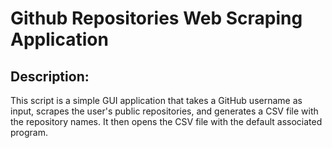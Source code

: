# Github Repositories Web Scraping Application
## Description:
This script is a simple GUI application that takes a GitHub username as input,
scrapes the user's public repositories, and generates a CSV file with the repository names.
It then opens the CSV file with the default associated program.
